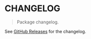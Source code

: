 # CHANGELOG

> Package changelog.

See [GitHub Releases](https://github.com/stdlib-js/number-uint16-base-from-binary-string/releases) for the changelog.